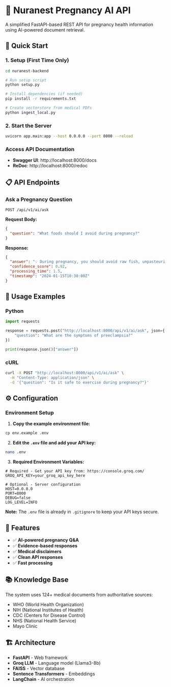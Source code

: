 # 🏥 Nuranest Pregnancy AI API

A simplified FastAPI-based REST API for pregnancy health information using AI-powered document retrieval.

## 🚀 Quick Start

### 1. Setup (First Time Only)
```bash
cd nuranest-backend

# Run setup script
python setup.py

# Install dependencies (if needed)
pip install -r requirements.txt

# Create vectorstore from medical PDFs
python ingest_local.py
```

### 2. Start the Server
```bash
uvicorn app.main:app --host 0.0.0.0 --port 8000 --reload
```

### Access API Documentation
- **Swagger UI**: http://localhost:8000/docs
- **ReDoc**: http://localhost:8000/redoc

## 📋 API Endpoints

### Ask a Pregnancy Question
```http
POST /api/v1/ai/ask
```

**Request Body:**
```json
{
  "question": "What foods should I avoid during pregnancy?"
}
```

**Response:**
```json
{
  "answer": "💡 During pregnancy, you should avoid raw fish, unpasteurized dairy products, high-mercury fish, raw eggs, and undercooked meat. 📋 Key recommendations: • Avoid raw or undercooked seafood • Stay away from unpasteurized dairy • Limit high-mercury fish consumption • Cook eggs thoroughly ⚠️ **Medical Disclaimer:** This information is for educational purposes only. Always consult with your healthcare provider for personalized medical advice.",
  "confidence_score": 0.92,
  "processing_time": 1.5,
  "timestamp": "2024-01-15T10:30:00Z"
}
```

## 📝 Usage Examples

### Python
```python
import requests

response = requests.post("http://localhost:8000/api/v1/ai/ask", json={
    "question": "What are the symptoms of preeclampsia?"
})

print(response.json()["answer"])
```

### cURL
```bash
curl -X POST "http://localhost:8000/api/v1/ai/ask" \
  -H "Content-Type: application/json" \
  -d '{"question": "Is it safe to exercise during pregnancy?"}'
```

## ⚙️ Configuration

### Environment Setup

1. **Copy the example environment file:**
```bash
cp env.example .env
```

2. **Edit the `.env` file and add your API key:**
```bash
nano .env
```

3. **Required Environment Variables:**
```env
# Required - Get your API key from: https://console.groq.com/
GROQ_API_KEY=your_groq_api_key_here

# Optional - Server configuration
HOST=0.0.0.0
PORT=8000
DEBUG=false
LOG_LEVEL=INFO
```

**Note:** The `.env` file is already in `.gitignore` to keep your API keys secure.

## 🎯 Features

- ✅ **AI-powered pregnancy Q&A**
- ✅ **Evidence-based responses**
- ✅ **Medical disclaimers**
- ✅ **Clean API responses**
- ✅ **Fast processing**

## 📚 Knowledge Base

The system uses 124+ medical documents from authoritative sources:
- WHO (World Health Organization)
- NIH (National Institutes of Health)
- CDC (Centers for Disease Control)
- NHS (National Health Service)
- Mayo Clinic

## 🏗️ Architecture

- **FastAPI** - Web framework
- **Groq LLM** - Language model (Llama3-8b)
- **FAISS** - Vector database
- **Sentence Transformers** - Embeddings
- **LangChain** - AI orchestration
